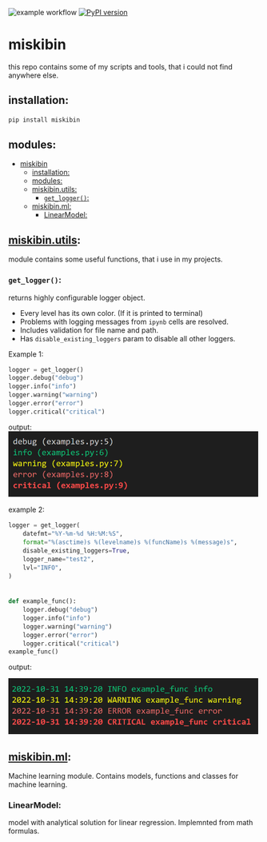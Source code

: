 ![example workflow](https://github.com/michalskibinski109/chess_analyse_app/actions/workflows/python-app.yml/badge.svg)
[![PyPI version](https://badge.fury.io/py/miskibin.svg)](https://badge.fury.io/py/miskibin)
# miskibin 
this repo contains some of my scripts and tools, that i 
could not find anywhere else.



## installation:
```bash
pip install miskibin 
```
## modules:
- [miskibin](#miskibin)
  - [installation:](#installation)
  - [modules:](#modules)
  - [miskibin.utils:](#miskibinutils)
    - [`get_logger()`:](#get_logger)
  - [miskibin.ml:](#miskibinml)
    - [LinearModel:](#linearmodel)

## [miskibin.utils](src/miskibin/utils):
module contains some useful functions, that i use in my projects.
### `get_logger()`:
returns highly configurable logger object.
- Every level has its own color. (If it is printed to terminal)
- Problems with logging messages from `ipynb` cells are resolved.
- Includes validation for file name and path.
- Has `disable_existing_loggers` param to disable all other loggers.

Example 1:
```python
logger = get_logger()
logger.debug("debug")
logger.info("info")
logger.warning("warning")
logger.error("error")
logger.critical("critical")
```
output:
<img src="logging.png" width="500"/>

example 2:
```python
logger = get_logger(
    datefmt="%Y-%m-%d %H:%M:%S",
    format="%(asctime)s %(levelname)s %(funcName)s %(message)s",
    disable_existing_loggers=True,
    logger_name="test2",
    lvl="INFO",
)


def example_func():
    logger.debug("debug")
    logger.info("info")
    logger.warning("warning")
    logger.error("error")
    logger.critical("critical")
example_func()
```
output:

<img src="advenced_logging.png" width="500"/>



## [miskibin.ml](src/miskibin/ml):
Machine learning module. Contains models, functions and classes for machine learning.
### LinearModel:
model with analytical solution for linear regression.
Implemnted from math formulas.